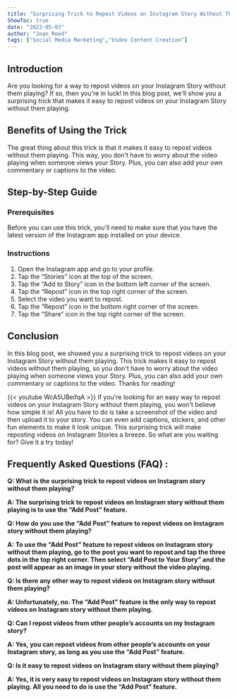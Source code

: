 ```yaml
---
title: "Surprising Trick to Repost Videos on Instagram Story Without Them Playing - You Won't Believe How Easy It Is!"
ShowToc: true 
date: "2023-05-03"
author: "Joan Reed" 
tags: ["Social Media Marketing","Video Content Creation"]
---
```

## Introduction

Are you looking for a way to repost videos on your Instagram Story without them playing? If so, then you're in luck! In this blog post, we'll show you a surprising trick that makes it easy to repost videos on your Instagram Story without them playing.

## Benefits of Using the Trick

The great thing about this trick is that it makes it easy to repost videos without them playing. This way, you don't have to worry about the video playing when someone views your Story. Plus, you can also add your own commentary or captions to the video.

## Step-by-Step Guide

### Prerequisites

Before you can use this trick, you'll need to make sure that you have the latest version of the Instagram app installed on your device.

### Instructions

1. Open the Instagram app and go to your profile.
2. Tap the “Stories” icon at the top of the screen.
3. Tap the “Add to Story” icon in the bottom left corner of the screen.
4. Tap the “Repost” icon in the top right corner of the screen.
5. Select the video you want to repost.
6. Tap the “Repost” icon in the bottom right corner of the screen.
7. Tap the “Share” icon in the top right corner of the screen.

## Conclusion

In this blog post, we showed you a surprising trick to repost videos on your Instagram Story without them playing. This trick makes it easy to repost videos without them playing, so you don't have to worry about the video playing when someone views your Story. Plus, you can also add your own commentary or captions to the video. Thanks for reading!

{{< youtube WcA5UBeifqA >}} 
If you're looking for an easy way to repost videos on your Instagram Story without them playing, you won't believe how simple it is! All you have to do is take a screenshot of the video and then upload it to your story. You can even add captions, stickers, and other fun elements to make it look unique. This surprising trick will make reposting videos on Instagram Stories a breeze. So what are you waiting for? Give it a try today!

## Frequently Asked Questions (FAQ) :
**Q: What is the surprising trick to repost videos on Instagram story without them playing?**

**A: The surprising trick to repost videos on Instagram story without them playing is to use the “Add Post” feature.**

**Q: How do you use the “Add Post” feature to repost videos on Instagram story without them playing?**

**A: To use the “Add Post” feature to repost videos on Instagram story without them playing, go to the post you want to repost and tap the three dots in the top right corner. Then select “Add Post to Your Story” and the post will appear as an image in your story without the video playing.**

**Q: Is there any other way to repost videos on Instagram story without them playing?**

**A: Unfortunately, no. The “Add Post” feature is the only way to repost videos on Instagram story without them playing.**

**Q: Can I repost videos from other people’s accounts on my Instagram story?**

**A: Yes, you can repost videos from other people’s accounts on your Instagram story, as long as you use the “Add Post” feature.**

**Q: Is it easy to repost videos on Instagram story without them playing?**

**A: Yes, it is very easy to repost videos on Instagram story without them playing. All you need to do is use the “Add Post” feature.**


